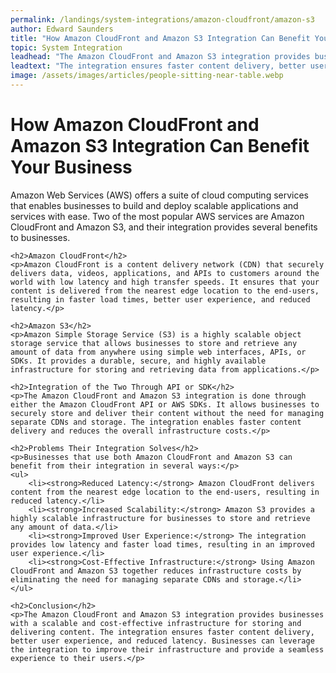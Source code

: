 ```yaml
---
permalink: /landings/system-integrations/amazon-cloudfront/amazon-s3
author: Edward Saunders
title: "How Amazon CloudFront and Amazon S3 Integration Can Benefit Your Business"
topic: System Integration
leadhead: "The Amazon CloudFront and Amazon S3 integration provides businesses with a scalable and cost-effective infrastructure for storing and delivering content"
leadtext: "The integration ensures faster content delivery, better user experience, and reduced latency. Businesses can leverage the integration to improve their infrastructure and provide a seamless experience to their users."
image: /assets/images/articles/people-sitting-near-table.webp
---
```

<div class="arttext">	<h1>How Amazon CloudFront and Amazon S3 Integration Can Benefit Your Business</h1>
	<p>Amazon Web Services (AWS) offers a suite of cloud computing services that enables businesses to build and deploy scalable applications and services with ease. Two of the most popular AWS services are Amazon CloudFront and Amazon S3, and their integration provides several benefits to businesses.</p>
	
	<h2>Amazon CloudFront</h2>
	<p>Amazon CloudFront is a content delivery network (CDN) that securely delivers data, videos, applications, and APIs to customers around the world with low latency and high transfer speeds. It ensures that your content is delivered from the nearest edge location to the end-users, resulting in faster load times, better user experience, and reduced latency.</p>
	
	<h2>Amazon S3</h2>
	<p>Amazon Simple Storage Service (S3) is a highly scalable object storage service that allows businesses to store and retrieve any amount of data from anywhere using simple web interfaces, APIs, or SDKs. It provides a durable, secure, and highly available infrastructure for storing and retrieving data from applications.</p>
	
	<h2>Integration of the Two Through API or SDK</h2>
	<p>The Amazon CloudFront and Amazon S3 integration is done through either the Amazon CloudFront API or AWS SDKs. It allows businesses to securely store and deliver their content without the need for managing separate CDNs and storage. The integration enables faster content delivery and reduces the overall infrastructure costs.</p>
	
	<h2>Problems Their Integration Solves</h2>
	<p>Businesses that use both Amazon CloudFront and Amazon S3 can benefit from their integration in several ways:</p>
	<ul>
		<li><strong>Reduced Latency:</strong> Amazon CloudFront delivers content from the nearest edge location to the end-users, resulting in reduced latency.</li>
		<li><strong>Increased Scalability:</strong> Amazon S3 provides a highly scalable infrastructure for businesses to store and retrieve any amount of data.</li>
		<li><strong>Improved User Experience:</strong> The integration provides low latency and faster load times, resulting in an improved user experience.</li>
		<li><strong>Cost-Effective Infrastructure:</strong> Using Amazon CloudFront and Amazon S3 together reduces infrastructure costs by eliminating the need for managing separate CDNs and storage.</li>
	</ul>
	
	<h2>Conclusion</h2>
	<p>The Amazon CloudFront and Amazon S3 integration provides businesses with a scalable and cost-effective infrastructure for storing and delivering content. The integration ensures faster content delivery, better user experience, and reduced latency. Businesses can leverage the integration to improve their infrastructure and provide a seamless experience to their users.</p>
</div>
